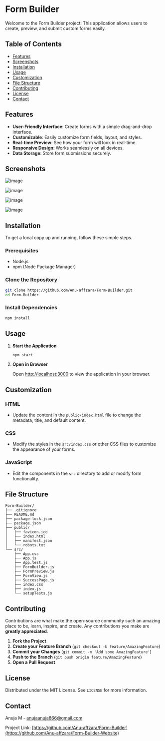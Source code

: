 # Form Builder

Welcome to the Form Builder project! This application allows users to create, preview, and submit custom forms easily.

## Table of Contents

- [Features](#features)
- [Screenshots](#Screenshots)
- [Installation](#installation)
- [Usage](#usage)
- [Customization](#customization)
- [File Structure](#file-structure)
- [Contributing](#contributing)
- [License](#license)
- [Contact](#contact)

## Features

- **User-Friendly Interface**: Create forms with a simple drag-and-drop interface.
- **Customizable**: Easily customize form fields, layout, and styles.
- **Real-time Preview**: See how your form will look in real-time.
- **Responsive Design**: Works seamlessly on all devices.
- **Data Storage**: Store form submissions securely.

## Screenshots

![image](https://github.com/user-attachments/assets/220d777b-5dea-4024-8822-89466ff7384c)

![image](https://github.com/user-attachments/assets/1591dd8a-661e-43bf-8baa-c0d3cf415703)

![image](https://github.com/user-attachments/assets/594b5e73-cbd1-499d-a25b-fcaec6c415d2)

![image](https://github.com/user-attachments/assets/592ae266-ae95-463a-97da-8b689a0f6ac3)


## Installation

To get a local copy up and running, follow these simple steps.

### Prerequisites

- Node.js
- npm (Node Package Manager)

### Clone the Repository

```bash
git clone https://github.com/Anu-affzara/Form-Builder.git
cd Form-Builder
```

### Install Dependencies

```bash
npm install
```

## Usage

1. **Start the Application**

   ```bash
   npm start
   ```

2. **Open in Browser**

   Open [http://localhost:3000](http://localhost:3000) to view the application in your browser.

## Customization

### HTML

- Update the content in the `public/index.html` file to change the metadata, title, and default content.

### CSS

- Modify the styles in the `src/index.css` or other CSS files to customize the appearance of your forms.

### JavaScript

- Edit the components in the `src` directory to add or modify form functionality.

## File Structure

```plaintext
Form-Builder/
├── .gitignore
├── README.md
├── package-lock.json
├── package.json
├── public/
│   ├── favicon.ico
│   ├── index.html
│   ├── manifest.json
│   └── robots.txt
└── src/
    ├── App.css
    ├── App.js
    ├── App.test.js
    ├── FormBuilder.js
    ├── FormPreview.js
    ├── FormView.js
    ├── SuccessPage.js
    ├── index.css
    ├── index.js
    └── setupTests.js
```

## Contributing

Contributions are what make the open-source community such an amazing place to be, learn, inspire, and create. Any contributions you make are **greatly appreciated**.

1. **Fork the Project**
2. **Create your Feature Branch** (`git checkout -b feature/AmazingFeature`)
3. **Commit your Changes** (`git commit -m 'Add some AmazingFeature'`)
4. **Push to the Branch** (`git push origin feature/AmazingFeature`)
5. **Open a Pull Request**

## License

Distributed under the MIT License. See `LICENSE` for more information.

## Contact

Anuja M - [anujaanuja866@gmail.com](mailto:anujaanuja866@gmail.com)

Project Link: [https://github.com/Anu-affzara/Form-Builder](https://github.com/Anu-affzara/Form-Builder-Website)

